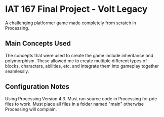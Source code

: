 # IAT 167 Final Project - Volt Legacy
A challenging platformer game made completely from scratch in Processing. 

## Main Concepts Used
The concepts that were used to create the game include inheritance and polymorphism. These allowed me to create multiple different types of blocks, characters, abilities, etc. and integrate them into gameplay together seamlessly.

## Configuration Notes
Using Processing Version 4.3.
Must run source code in Processing for pde files to work.
Must place all files in a folder named "main" otherwise Processing will complain.
